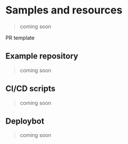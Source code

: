 # Samples and resources

> coming soon

PR template

## Example repository

> coming soon

## CI/CD scripts

> coming soon

## Deploybot

> coming soon
